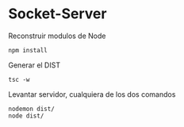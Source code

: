 

# Socket-Server

Reconstruir modulos de Node
```
npm install
```

Generar el DIST
```
tsc -w
```

Levantar servidor, cualquiera de los dos comandos
````
nodemon dist/
node dist/
````

